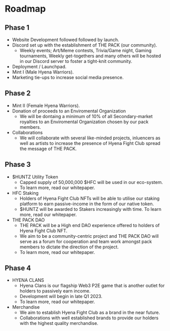 # Roadmap

## Phase 1
- Website Development followed followed by launch.
- Discord set up with the establishment of THE PACK (our community).
    - Weekly events; Art/Meme contests, Trivia/Game night, Gaming tournaments, Weekly get-togethers and many others will be hosted in our Discord server to foster a tight-knit community.
- Deployment / Launchpad.
- Mint I (Male Hyena Warriors).
- Marketing tie-ups to increase social media presence.

## Phase 2
- Mint II (Female Hyena Warriors).
- Donation of proceeds to an Enviromental Organization
    - We will be dontaing a minimum of 10% of all Secondary-market royalties to an Enviromental Organization chosen by our pack members.
- Collaborations
    - We will collaborate with several like-minded projects, inluencers as well as artists to increase the presence of Hyena Fight Club spread the message of THE PACK.

## Phase 3
- $HUNTZ Utility Token
    - Capped supply of 50,000,000 $HFC will be used in our eco-system.
    - To learn more, read our whitepaper.
- HFC Staking
    - Holders of Hyena Fight Club NFTs will be able to utilise our staking platform to earn passive-income in the form of our native token.
    - $HUNTZ will be awarded to Stakers increasingly with time. To learn more, read our whitepaper.
- THE PACK DAO 
    - THE PACK will be a High end DAO experience offered to holders of Hyena Fight Club NFT. 
    - We aim to be a community-centric project and THE PACK DAO will serve as a forum for cooperation and team work amongst pack members to dictate the direction of the project.
    - To learn more, read our whitepaper.

## Phase 4
- HYENA CLANS
    - Hyena Clans is our flagship Web3 P2E game that is another outlet for holders to passively earn income.
    - Development will begin in late Q1 2023.
    - To learn more, read our whitepaper.
- Merchandise
    - We aim to establish Hyena Fight Club as a brand in the near future.
    - Collaborations with well established brands to provide our holders with the highest quality merchandise.
